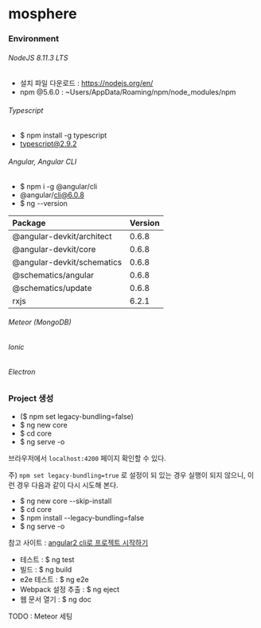# mosphere

### Environment

###### NodeJS 8.11.3 LTS
  - 설치 파일 다운로드 : <https://nodejs.org/en/>
  - npm @5.6.0 : ~Users/AppData/Roaming/npm/node_modules/npm
  
###### Typescript
  - $ npm install -g typescript
  - typescript@2.9.2

###### Angular, Angular CLI 
  - $ npm i -g @angular/cli
  - @angular/cli@6.0.8
  - $ ng --version

  
Package                     | Version 
:-----------------------|:--------
@angular-devkit/architect   |0.6.8    
@angular-devkit/core        |0.6.8    
@angular-devkit/schematics  |0.6.8    
@schematics/angular         |0.6.8    
@schematics/update          |0.6.8    
rxjs                        |6.2.1    

###### Meteor (MongoDB)

###### Ionic

###### Electron



### Project 생성

  - ($ npm set legacy-bundling=false)
  - $ ng new core
  - $ cd core
  - $ ng serve -o

브라우저에서 `localhost:4200` 페이지 확인할 수 있다.

주) `npm set legacy-bundling=true` 로 설정이 되 있는 경우 실행이 되지 않으니,
 이런 경우 다음과 같이 다시 시도해 본다.

  - $ ng new core --skip-install
  - $ cd core
  - $ npm install --legacy-bundling=false
  - $ ng serve -o

참고 사이트 : [angular2 cli로 프로젝트 시작하기](https://medium.com/witinweb/angular-2-cli-%EB%A1%9C-%ED%94%84%EB%A1%9C%EC%A0%9D%ED%8A%B8-%EC%8B%9C%EC%9E%91%ED%95%98%EA%B8%B0-11a188e17223)

  - 테스트 : $ ng test
  - 빌드 : $ ng build
  - e2e 테스트 : $ ng e2e
  - Webpack 설정 추출 : $ ng eject
  - 웹 문서 열기 : $ ng doc


TODO : Meteor 세팅




